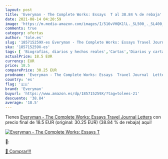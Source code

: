 ```yaml
---
layout: post
title: 'Everyman - The Complete Works: Essays  T al 38.84 % de rebaja'
date: 2021-08-14 04:20:59
image: 'https://m.media-amazon.com/images/I/516vVHQK1lL._SL500_._SL400_.jpg'
comments: true
category: ofertas
author: 'tole.es'
slug: '185715259X-es Everyman - The Complete Works: Essays Travel Journal Letters'
sku: '185715259X-es'
tags: [ 'Biografías, diarios y hechos reales','Cartas','Diarios y cartas','Diarios y escritura periodística','Ensayos','Ensayos y correspondencia','Filosofía','Historia','Historia del siglo de oro y de la edad moderna temprana','Libros','Literatura y ficción','Sociedad y ciencias sociales','everyman', ]
actualPrice: 18.5 EUR
currency: EUR
price: 18.5
comparePrice: 30.25 EUR
prodname: 'Everyman - The Complete Works: Essays  Travel Journal  Letters'
country: 'es'
flag: '🇪🇸'
brand: 'Everyman'
buyurl: 'https://www.amazon.es/dp/185715259X/?tag=tolees-21'
descuento: '38.84'
average: '18.5'
---
```


Tienes [Everyman - The Complete Works: Essays  Travel Journal  Letters](https://www.amazon.es/dp/185715259X/?tag=tolees-21) con precio final de  18.5 EUR (original: 30.25 EUR) (38.84 %  de rebaja) aqui!

[![Everyman - The Complete Works: Essays  T](https://m.media-amazon.com/images/I/516vVHQK1lL._SL500_._SL400_.jpg)](https://www.amazon.es/dp/185715259X/?tag=tolees-21)

🔎:


[🛒 Comprar!!!](https://www.amazon.es/dp/185715259X/?tag=tolees-21)
